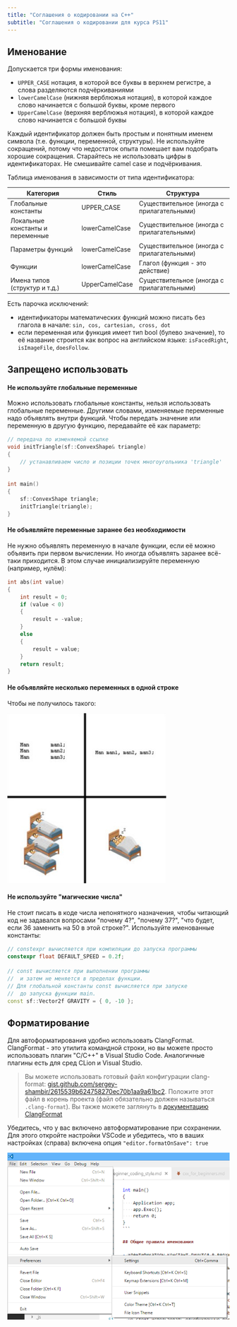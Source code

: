 ```yaml
---
title: "Соглашения о кодировании на C++"
subtitle: "Соглашения о кодировании для курса PS11"
---
```


## Именование

Допускается три формы именования:

- `UPPER_CASE` нотация, в которой все буквы в верхнем регистре, а слова разделяются подчёркиваниями
- `lowerCamelCase` (нижняя верблюжья нотация), в которой каждое слово начинается с большой буквы, кроме первого
- `UpperCamelCase` (верхняя верблюжья нотация), в которой каждое слово начинается с большой буквы

Каждый идентификатор должен быть простым и понятным именем символа (т.е. функции, переменной, структуры). Не используйте сокращений, потому что недостаток опыта помешает вам подобрать хорошие сокращения. Старайтесь не использовать цифры в идентификаторах. Не смешивайте camel case и подчёркивания.

Таблица именования в зависимости от типа идентификатора:

| Категория                        | Стиль          | Структура                                  |
|----------------------------------|----------------|--------------------------------------------|
| Глобальные константы             | UPPER_CASE     | Существительное (иногда с прилагательными) |
| Локальные константы и переменные | lowerCamelCase | Существительное (иногда с прилагательными) |
| Параметры функций                | lowerCamelCase | Существительное (иногда с прилагательными) |
| Функции                          | lowerCamelCase | Глагол (функция - это действие)            |
| Имена типов (структур и т.д.)    | UpperCamelCase | Существительное (иногда с прилагательными) |

Есть парочка исключений:

- идентификаторы математических функций можно писать без глагола в начале: `sin, cos, cartesian, cross, dot`
- если переменная или функция имеет тип bool (булево значение), то её название строится как вопрос на английском языке: `isFacedRight`, `isImageFile`, `doesFollow`.

## Запрещено использовать

#### Не используйте глобальные переменные

Можно использовать глобальные константы, нельзя использовать глобальные переменные. Другими словами, изменяемые переменные надо объявлять внутри функций. Чтобы передать значение или переменную в другую функцию, передавайте её как параметр:

```cpp
// передача по изменяемой ссылке
void initTriangle(sf::ConvexShape& triangle)
{
    // устанавливаем число и позиции точек многоугольника 'triangle'
}

int main()
{
    sf::ConvexShape triangle;
    initTriangle(triangle);
}
```

#### Не объявляйте переменные заранее без необходимости

Не нужно объявлять переменную в начале функции, если её можно объявить при первом вычислении. Но иногда объявлять заранее всё-таки приходится. В этом случае инициализируйте переменную (например, нулём):

```cpp
int abs(int value)
{
    int result = 0;
    if (value < 0)
    {
        result = -value;
    }
    else
    {
        result = value;
    }
    return result;
}
```

#### Не объявляйте несколько переменных в одной строке

Чтобы не получилось такого:

![Иллюстрация](img/fig/variables-in-bed.jpg)

#### Не используйте "магические числа"

Не стоит писать в коде числа непонятного назначения, чтобы читающий код не задавался вопросами "почему 4?", "почему 37?", "что будет, если 36 заменить на 50 в этой строке?". Используйте именованные константы:

```cpp
// constexpr вычисляется при компиляции до запуска программы
constexpr float DEFAULT_SPEED = 0.2f;

// const вычисляется при выполнении программы
//  и затем не меняется в пределах функции.
// Для глобальной константы const вычисляется при запуске
//  до запуска функции main.
const sf::Vector2f GRAVITY = { 0, -10 };
```

## Форматирование

Для автоформатирования удобно использовать ClangFormat. ClangFormat - это утилита командной строки, но вы можете просто использовать плагин "C/C++" в Visual Studio Code. Аналогичные плагины есть для сред CLion и Visual Studio.

> Вы можете использовать готовый файл конфигурации clang-format: [gist.github.com/sergey-shambir/2615539b624758270ec70b1aa9a61bc2](https://gist.github.com/sergey-shambir/2615539b624758270ec70b1aa9a61bc2). Положите этот файл в корень проекта (файл обязательно должен называться `.clang-format`). Вы также можете заглянуть в [документацию ClangFormat](https://clang.llvm.org/docs/ClangFormat.html)

Убедитесь, что у вас включено автоформатирование при сохранении. Для этого откройте настройки VSCode и убедитесь, что в ваших настройках (справа) включена опция `"editor.formatOnSave": true`

![Скриншот](img/ui/vscode_settings.png)
